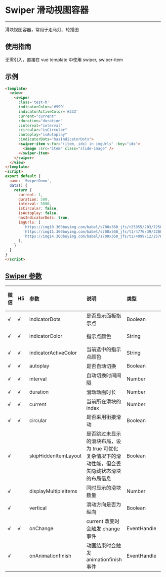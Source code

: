 # Swiper 滑动视图容器

---

滑块视图容器，常用于走马灯、轮播图

## 使用指南

无需引入，直接在 vue template 中使用 swiper, swiper-item  

## 示例

```html
<template>
  <view>
    <swiper
      class='test-h'
      indicatorColor='#999'
      indicatorActiveColor='#333'
      current="current"
      :duration="duration"
      :interval="interval"
      :circular="isCircular"
      :autoplay="isAutoplay"
      :indicatorDots="hasIndicatorDots">
      <swiper-item v-for="(item, idx) in imgUrls" :key="idx">
        <image :src="item" class="slide-image" />
      </swiper-item>
    </swiper>
  </view>
</template>
<script>
export default {
  name: 'SwiperDemo',
  data() {
    return {
      current: 1,
      duration: 500,
      interval: 5000,
      isCircular: false,
      isAutoplay: false,
      hasIndicatorDots: true,
      imgUrls: [
        'https://img10.360buyimg.com/babel/s700x360_jfs/t25855/203/725883724/96703/5a598a0f/5b7a22e1Nfd6ba344.jpg!q90!cc_350x180',
        'https://img11.360buyimg.com/babel/s700x360_jfs/t1/4776/39/2280/143162/5b9642a5E83bcda10/d93064343eb12276.jpg!q90!cc_350x180',
        'https://img14.360buyimg.com/babel/s700x360_jfs/t1/4099/12/2578/101668/5b971b4bE65ae279d/89dd1764797acfd9.jpg!q90!cc_350x180',
      ],
    }
  }
}
</script>
```

## [Swiper 参数](https://taro-docs.jd.com/taro/docs/components/viewcontainer/swiper/) 

| 微信 | H5 | 参数     | 说明                         | 类型    | 可选值                 | 默认值   |
|:-----|:---|:---------|:-----------------------------|:--------|:-----------------------|:---------|
| √    | √  | indicatorDots     | 是否显示面板指示点  | Boolean | - | false |
| √    | √  | indicatorColor     | 指示点颜色 | String  | -  | `rgba(0, 0, 0, .3)` |
| √    | √  | indicatorActiveColor   | 当前选中的指示点颜色 | String  | -  | `000` |
| √    | √  | autoplay   | 是否自动切换 | Boolean  | -  | false |
| √    | √  | interval   | 自动切换时间间隔 | Number  | -  | 5000 |
| √    | √  | duration   | 	滑动动画时长 | Number  | -  | 500 |
| √    | √  | current   | 	当前所在滑块的 index | Number  | -  | 0 |
| √    | √  | circular | 是否采用衔接滑动 | Boolean | -  | false |
| √    |   | skipHiddenItemLayout | 是否跳过未显示的滑块布局，设为 true 可优化复杂情况下的滑动性能，但会丢失隐藏状态滑块的布局信息 | Boolean | -  | false |
| √    |   | displayMultipleItems | 同时显示的滑块数量 | Number | -  | 1 |
| √    |   | vertical | 滑动方向是否为纵向 | Boolean | -  | false |
| √    | √  | onChange | current 改变时会触发 change 事件 | EventHandle | -  | - |
| √    |   | onAnimationfinish | 动画结束时会触发 animationfinish 事件 | EventHandle | -  | - |
